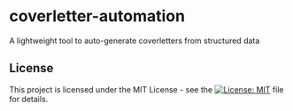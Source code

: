 # coverletter-automation
A lightweight tool to auto-generate coverletters from structured data


## License
This project is licensed under the MIT License - see the [![License: MIT](https://img.shields.io/badge/License-MIT-yellow.svg)](https://github.com/leopengningchuan/coverletter-automation?tab=MIT-1-ov-file) file for details.
